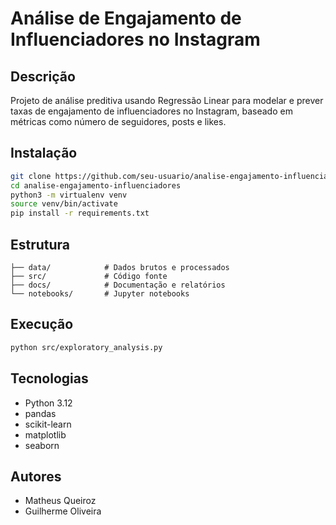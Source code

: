 # Análise de Engajamento de Influenciadores no Instagram

## Descrição

Projeto de análise preditiva usando Regressão Linear para modelar e prever taxas de engajamento de influenciadores no Instagram, baseado em métricas como número de seguidores, posts e likes.

## Instalação

```bash
git clone https://github.com/seu-usuario/analise-engajamento-influenciadores
cd analise-engajamento-influenciadores
python3 -m virtualenv venv
source venv/bin/activate
pip install -r requirements.txt
```

## Estrutura

```
├── data/            # Dados brutos e processados
├── src/             # Código fonte
├── docs/            # Documentação e relatórios
└── notebooks/       # Jupyter notebooks
```

## Execução

```bash
python src/exploratory_analysis.py
```

## Tecnologias

- Python 3.12
- pandas
- scikit-learn
- matplotlib
- seaborn

## Autores

- Matheus Queiroz
- Guilherme Oliveira
